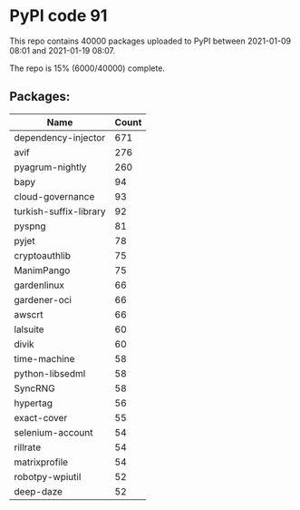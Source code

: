 # PyPI code 91

This repo contains 40000 packages uploaded to PyPI between 
2021-01-09 08:01 and 2021-01-19 08:07.

The repo is 15% (6000/40000) complete.

## Packages:

| Name  | Count |
| ----- | ----- |
| dependency-injector | 671 |
| avif | 276 |
| pyagrum-nightly | 260 |
| bapy | 94 |
| cloud-governance | 93 |
| turkish-suffix-library | 92 |
| pyspng | 81 |
| pyjet | 78 |
| cryptoauthlib | 75 |
| ManimPango | 75 |
| gardenlinux | 66 |
| gardener-oci | 66 |
| awscrt | 66 |
| lalsuite | 60 |
| divik | 60 |
| time-machine | 58 |
| python-libsedml | 58 |
| SyncRNG | 58 |
| hypertag | 56 |
| exact-cover | 55 |
| selenium-account | 54 |
| rillrate | 54 |
| matrixprofile | 54 |
| robotpy-wpiutil | 52 |
| deep-daze | 52 |


